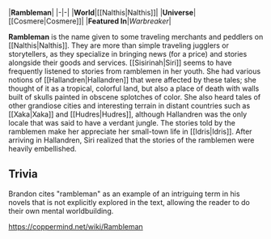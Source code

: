 |**Rambleman**|
|-|-|
|**World**|[[Nalthis\|Nalthis]]|
|**Universe**|[[Cosmere\|Cosmere]]|
|**Featured In**|*Warbreaker*|

**Rambleman** is the name given to some traveling merchants and peddlers on [[Nalthis\|Nalthis]]. They are more than simple traveling jugglers or storytellers, as they specialize in bringing news (for a price) and stories alongside their goods and services.
[[Sisirinah\|Siri]] seems to have frequently listened to stories from ramblemen in her youth. She had various notions of [[Hallandren\|Hallandren]] that were affected by these tales; she thought of it as a tropical, colorful land, but also a place of death with walls built of skulls painted in obscene splotches of color. She also heard tales of other grandiose cities and interesting terrain in distant countries such as [[Xaka\|Xaka]] and [[Hudres\|Hudres]], although Hallandren was the only locale that was said to have a verdant jungle. The stories told by the ramblemen make her appreciate her small-town life in [[Idris\|Idris]]. After arriving in Hallandren, Siri realized that the stories of the ramblemen were heavily embellished.

## Trivia
Brandon cites "rambleman" as an example of an intriguing term in his novels that is not explicitly explored in the text, allowing the reader to do their own mental worldbuilding.


https://coppermind.net/wiki/Rambleman